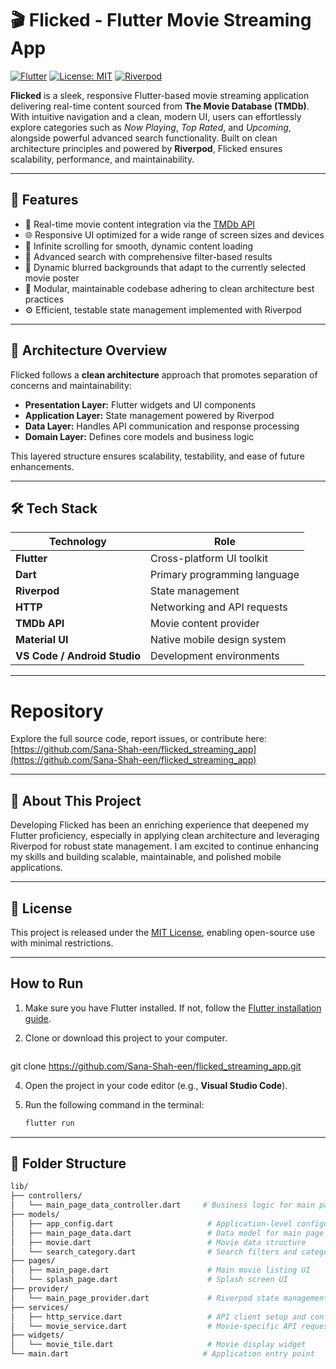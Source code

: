 # 🎬 Flicked - Flutter Movie Streaming App

[![Flutter](https://img.shields.io/badge/Flutter-v3.x-blue.svg?logo=flutter)](https://flutter.dev) [![License: MIT](https://img.shields.io/badge/License-MIT-yellow.svg)](LICENSE) [![Riverpod](https://img.shields.io/badge/Riverpod-State_Management-green.svg)](https://riverpod.dev)

**Flicked** is a sleek, responsive Flutter-based movie streaming application delivering real-time content sourced from **The Movie Database (TMDb)**. With intuitive navigation and a clean, modern UI, users can effortlessly explore categories such as *Now Playing*, *Top Rated*, and *Upcoming*, alongside powerful advanced search functionality. Built on clean architecture principles and powered by **Riverpod**, Flicked ensures scalability, performance, and maintainability.

---

## 🚀 Features

- 🎥 Real-time movie content integration via the [TMDb API](https://www.themoviedb.org/documentation/api)  
- 🌐 Responsive UI optimized for a wide range of screen sizes and devices  
- 🔁 Infinite scrolling for smooth, dynamic content loading  
- 🔎 Advanced search with comprehensive filter-based results  
- 🎨 Dynamic blurred backgrounds that adapt to the currently selected movie poster  
- 🧩 Modular, maintainable codebase adhering to clean architecture best practices  
- ⚙️ Efficient, testable state management implemented with Riverpod  

---

## 🧱 Architecture Overview

Flicked follows a **clean architecture** approach that promotes separation of concerns and maintainability:

- **Presentation Layer:** Flutter widgets and UI components  
- **Application Layer:** State management powered by Riverpod  
- **Data Layer:** Handles API communication and response processing  
- **Domain Layer:** Defines core models and business logic  

This layered structure ensures scalability, testability, and ease of future enhancements.

---

## 🛠️ Tech Stack

<p align="center">

| Technology                 | Role                                     |
|----------------------------|------------------------------------------|
| **Flutter**                | Cross-platform UI toolkit                 |
| **Dart**                   | Primary programming language              |
| **Riverpod**               | State management                          |
| **HTTP**                   | Networking and API requests               |
| **TMDb API**               | Movie content provider                    |
| **Material UI**            | Native mobile design system               |
| **VS Code / Android Studio** | Development environments               |

</p>

---
# Repository

Explore the full source code, report issues, or contribute here:  
[https://github.com/Sana-Shah-een/flicked_streaming_app](https://github.com/Sana-Shah-een/flicked_streaming_app)

---

## 🙌 About This Project

Developing Flicked has been an enriching experience that deepened my Flutter proficiency, especially in applying clean architecture and leveraging Riverpod for robust state management. I am excited to continue enhancing my skills and building scalable, maintainable, and polished mobile applications.

---

## 📄 License

This project is released under the [MIT License](LICENSE), enabling open-source use with minimal restrictions.

---

## How to Run

1. Make sure you have Flutter installed. If not, follow the [Flutter installation guide](https://flutter.dev/docs/get-started/install).
   
2. Clone or download this project to your computer.
    ```bash
git clone https://github.com/Sana-Shah-een/flicked_streaming_app.git


4. Open the project in your code editor (e.g., **Visual Studio Code**).

5. Run the following command in the terminal:
   ```bash
   flutter run

---

## 📁 Folder Structure

```bash
lib/
├── controllers/
│   └── main_page_data_controller.dart     # Business logic for main page
├── models/
│   ├── app_config.dart                     # Application-level configurations
│   ├── main_page_data.dart                 # Data model for main page sections
│   ├── movie.dart                          # Movie data structure
│   └── search_category.dart                # Search filters and categories
├── pages/
│   ├── main_page.dart                      # Main movie listing UI
│   └── splash_page.dart                    # Splash screen UI
├── provider/
│   └── main_page_provider.dart             # Riverpod state management setup
├── services/
│   ├── http_service.dart                   # API client setup and configuration
│   └── movie_service.dart                  # Movie-specific API request handlers
├── widgets/
│   └── movie_tile.dart                     # Movie display widget
└── main.dart                              # Application entry point

